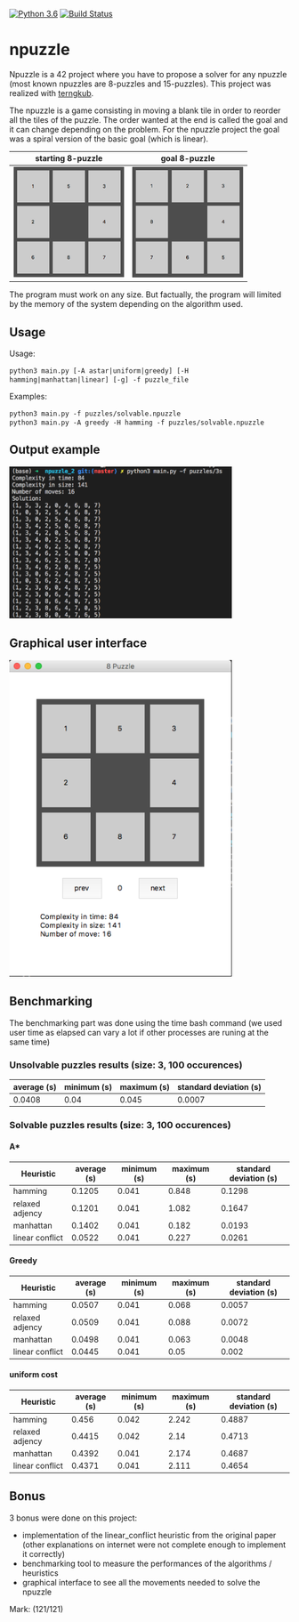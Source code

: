 [![Python 3.6](https://img.shields.io/badge/python-3.6-blue.svg)](https://www.python.org/downloads/release/python-360/)
[![Build Status](https://travis-ci.org/fxbabin/npuzzle.png)](https://travis-ci.org/fxbabin/npuzzle)

# npuzzle

Npuzzle is a 42 project where you have to propose a solver for any npuzzle (most known npuzzles are 8-puzzles and 15-puzzles). This project was realized with [terngkub](https://github.com/terngkub).

The npuzzle is a game consisting in moving a blank tile in order to reorder all the tiles of the puzzle. The order wanted at the end is called the goal and it can change depending on the problem. For the npuzzle project the goal was a spiral version of the basic goal (which is linear).

starting 8-puzzle             |  goal 8-puzzle
:-------------------------:|:-------------------------:
<img src="imgs/start_8puzzle.png" alt="drawing" width="200"/>  |  <img src="imgs/goal_8puzzle.png" alt="drawing" width="200"/>

The program must work on any size. But factually, the program will limited by the memory of the system depending on the algorithm used.

## Usage



Usage:
```
python3 main.py [-A astar|uniform|greedy] [-H hamming|manhattan|linear] [-g] -f puzzle_file
```

Examples:
```
python3 main.py -f puzzles/solvable.npuzzle
python3 main.py -A greedy -H hamming -f puzzles/solvable.npuzzle
```
## Output example

<img src="imgs/npuzzle_result.png" alt="drawing" width="400"/>

## Graphical user interface

<img src="imgs/nuzzle_gui.png" alt="drawing" width="400"/>

## Benchmarking

The benchmarking part was done using the time bash command (we used user time as elapsed can vary a lot if other processes are runing at the same time)

### Unsolvable puzzles results (size: 3, 100 occurences)

| average (s) | minimum (s) | maximum (s) | standard deviation (s) |
| -------- | -------------- | ----- | --- |
| 0.0408 | 0.04 | 0.045 | 0.0007 |

### Solvable puzzles results (size: 3, 100 occurences)

#### A*
 Heuristic | average (s) | minimum (s) | maximum (s) | standard deviation (s) |
| --------- | ----------- | ----------- | ----------- | ---------------------- |
| hamming   | 0.1205 | 0.041 | 0.848 | 0.1298 |
| relaxed adjency | 0.1201 | 0.041 | 1.082 | 0.1647 |
| manhattan | 0.1402 | 0.041 | 0.182 | 0.0193 |
| linear conflict | 0.0522 | 0.041 | 0.227 | 0.0261 |

#### Greedy
| Heuristic | average (s) | minimum (s) | maximum (s) | standard deviation (s) |
| --------- | ----------- | ----------- | ----------- | ---------------------- |
| hamming | 0.0507 | 0.041 | 0.068 | 0.0057 |
| relaxed adjency | 0.0509 | 0.041 | 0.088 | 0.0072 |
| manhattan | 0.0498 | 0.041 | 0.063 | 0.0048 |
| linear conflict | 0.0445 | 0.041 | 0.05 | 0.002 |

#### uniform cost

| Heuristic | average (s) | minimum (s) | maximum (s) | standard deviation (s) |
| --------- | ----------- | ----------- | ----------- | ---------------------- |
| hamming | 0.456 | 0.042 | 2.242 | 0.4887 |
| relaxed adjency | 0.4415 | 0.042 | 2.14 | 0.4713 |
| manhattan | 0.4392 | 0.041 | 2.174 | 0.4687 |
| linear conflict | 0.4371 | 0.041 | 2.111 | 0.4654 |

## Bonus

3 bonus were done on this project:
- implementation of the linear_conflict heuristic from the original paper (other explanations on internet were not complete enough to implement it correctly)
- benchmarking tool to measure the performances of the algorithms / heuristics
- graphical interface to see all the movements needed to solve the npuzzle

Mark: (121/121)
